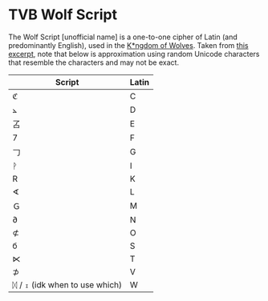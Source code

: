 # TVB Wolf Script
The Wolf Script [unofficial name] is a one-to-one cipher of Latin (and predominantly English), used in the [K\*ngdom of Wolves](/wiki/tvb_fictional_countries.md). Taken from [this excerpt](https://youtu.be/LGxMK6PX0as), note that below is approximation using random Unicode characters that resemble the characters and may not be exact.

| Script | Latin |
| --- | --- |
| ℭ | C     |
| ⦛ | D     |
| 叾 | E     |
| 7 | F     |
| 𠃌 | G     |
| ᚹ | I     |
| R | K     |
| ∢ | L     |
| Ｇ | M     |
| ∂ | N     |
| ⊄ | O     |
| б | S     |
| ⋉ | T     |
| ⊅ | V     |
| ᛞ / ⧖ (idk when to use which) | W     |
